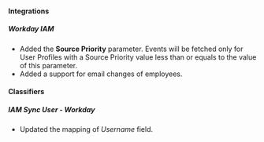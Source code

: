 
#### Integrations
##### Workday IAM
- Added the **Source Priority** parameter. Events will be fetched only for User Profiles with a Source Priority value less than or equals to the value of this parameter.
- Added a support for email changes of employees.

#### Classifiers
##### IAM Sync User - Workday
- Updated the mapping of *Username* field.
